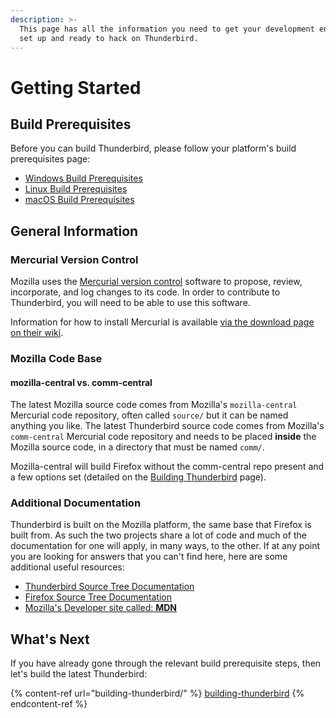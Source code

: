```yaml
---
description: >-
  This page has all the information you need to get your development environment
  set up and ready to hack on Thunderbird.
---
```


# Getting Started

## Build Prerequisites
Before you can build Thunderbird, please follow your platform's build prerequisites page:

* [Windows Build Prerequisites](building-thunderbird/windows-build-prerequisites.md)
* [Linux Build Prerequisites](building-thunderbird/linux-build-prerequisites.md)
* [macOS Build Prerequisites](building-thunderbird/macos-build-prerequisites.md)

## General Information

### Mercurial Version Control

Mozilla uses the [Mercurial version control](https://www.mercurial-scm.org/) software to propose, review, incorporate, and log changes to its code. In order to contribute to Thunderbird, you will need to be able to use this software.

Information for how to install Mercurial is available [via the download page on their wiki](https://www.mercurial-scm.org/wiki/Download).

### Mozilla Code Base

#### mozilla-central vs. comm-central

The latest Mozilla source code comes from Mozilla's `mozilla-central` Mercurial code repository, often called `source/` but it can be named anything you like. The latest Thunderbird source code comes from Mozilla's `comm-central` Mercurial code repository and needs to be placed **inside** the Mozilla source code, in a directory that must be named `comm/`.

Mozilla-central will build Firefox without the comm-central repo present and a few options set (detailed on the [Building Thunderbird](building-thunderbird/) page).

### Additional Documentation 

Thunderbird is built on the Mozilla platform, the same base that Firefox is built from. As such the two projects share a lot of code and much of the documentation for one will apply, in many ways, to the other. If at any point you are looking for answers that you can't find here, here are some additional useful resources:

* [Thunderbird Source Tree Documentation](https://source-docs.thunderbird.net)
* [Firefox Source Tree Documentation](https://firefox-source-docs.mozilla.org/)
* [Mozilla's Developer site called: **MDN**](https://developer.mozilla.org)

## What's Next

If you have already gone through the relevant build prerequisite steps, then let's build the latest Thunderbird:

{% content-ref url="building-thunderbird/" %}
[building-thunderbird](building-thunderbird/)
{% endcontent-ref %}
